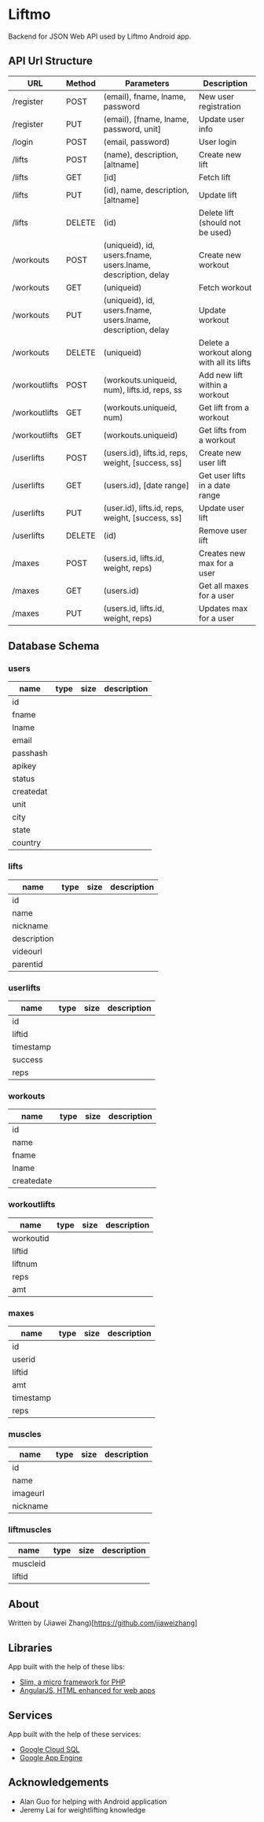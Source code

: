 # Liftmo

Backend for JSON Web API used by Liftmo Android app.

## API Url Structure

| URL | Method | Parameters | Description |
| --- | ------ | ---------- | ----------- |
| /register | POST | (email), fname, lname, password | New user registration |
| /register | PUT | (email), [fname, lname, password, unit] | Update user info |
| /login | POST | (email, password) | User login |
| /lifts | POST | (name), description, [altname] | Create new lift |
| /lifts | GET | [id] | Fetch lift |
| /lifts | PUT | (id), name, description, [altname] | Update lift |
| /lifts | DELETE | (id) | Delete lift (should not be used) |
| /workouts | POST | (uniqueid), id, users.fname, users.lname, description, delay | Create new workout |
| /workouts | GET | (uniqueid) | Fetch workout |
| /workouts | PUT | (uniqueid), id, users.fname, users.lname, description, delay | Update workout |
| /workouts | DELETE | (uniqueid) | Delete a workout along with all its lifts |
| /workoutlifts | POST | (workouts.uniqueid, num), lifts.id, reps, ss | Add new lift within a workout |
| /workoutlifts | GET | (workouts.uniqueid, num) | Get lift from a workout |
| /workoutlifts | GET | (workouts.uniqueid) | Get lifts from a workout |
| /userlifts | POST | (users.id), lifts.id, reps, weight, [success, ss] | Create new user lift |
| /userlifts | GET | (users.id), [date range] | Get user lifts in a date range |
| /userlifts | PUT | (user.id), lifts.id, reps, weight, [success, ss] | Update user lift |
| /userlifts | DELETE | (id) | Remove user lift |
| /maxes | POST | (users.id, lifts.id, weight, reps) | Creates new max for a user |
| /maxes | GET | (users.id) | Get all maxes for a user |
| /maxes | PUT | (users.id, lifts.id, weight, reps) | Updates max for a user |

<h2>Database Schema</h2>
	<h3>users</h3>
	<table class="table table-hover table-bordered">
		<thead>
			<tr>
				<th>name</th>
				<th>type</th>
				<th>size</th>
				<th>description</th>
			</tr>
		</thead>
		<tbody>
			<tr>
				<td>id</td>
				<td></td>
				<td></td>
				<td></td>
			</tr>
			<tr>
				<td>fname</td>
				<td></td>
				<td></td>
				<td></td>
			</tr>
			<tr>
				<td>lname</td>
				<td></td>
				<td></td>
				<td></td>
			</tr>
			<tr>
				<td>email</td>
				<td></td>
				<td></td>
				<td></td>
			</tr>
			<tr>
				<td>passhash</td>
				<td></td>
				<td></td>
				<td></td>
			</tr>
			<tr>
				<td>apikey</td>
				<td></td>
				<td></td>
				<td></td>
			</tr>
			<tr>
				<td>status</td>
				<td></td>
				<td></td>
				<td></td>
			</tr>
			<tr>
				<td>createdat</td>
				<td></td>
				<td></td>
				<td></td>
			</tr>
			<tr>
				<td>unit</td>
				<td></td>
				<td></td>
				<td></td>
			</tr>
			<tr>
				<td>city</td>
				<td></td>
				<td></td>
				<td></td>
			</tr>
			<tr>
				<td>state</td>
				<td></td>
				<td></td>
				<td></td>
			</tr>
			<tr>
				<td>country</td>
				<td></td>
				<td></td>
				<td></td>
			</tr>
		</tbody>
	</table>
	<h3>lifts</h3>
	<table class="table table-hover table-bordered">
		<thead>
			<tr>
				<th>name</th>
				<th>type</th>
				<th>size</th>
				<th>description</th>
			</tr>
		</thead>
		<tbody>
			<tr>
				<td>id</td>
				<td></td>
				<td></td>
				<td></td>
			</tr>
			<tr>
				<td>name</td>
				<td></td>
				<td></td>
				<td></td>
			</tr>
			<tr>
				<td>nickname</td>
				<td></td>
				<td></td>
				<td></td>
			</tr>
			<tr>
				<td>description</td>
				<td></td>
				<td></td>
				<td></td>
			</tr>
			<tr>
				<td>videourl</td>
				<td></td>
				<td></td>
				<td></td>
			</tr>
			<tr>
				<td>parentid</td>
				<td></td>
				<td></td>
				<td></td>
			</tr>
		</tbody>
	</table>
	<h3>userlifts</h3>
	<table class="table table-hover table-bordered">
		<thead>
			<tr>
				<th>name</th>
				<th>type</th>
				<th>size</th>
				<th>description</th>
			</tr>
		</thead>
		<tbody>
			<tr>
				<td>id</td>
				<td></td>
				<td></td>
				<td></td>
			</tr>
			<tr>
				<td>liftid</td>
				<td></td>
				<td></td>
				<td></td>
			</tr>
			<tr>
				<td>timestamp</td>
				<td></td>
				<td></td>
				<td></td>
			</tr>
			<tr>
				<td>success</td>
				<td></td>
				<td></td>
				<td></td>
			</tr>
			<tr>
				<td>reps</td>
				<td></td>
				<td></td>
				<td></td>
			</tr>
		</tbody>
	</table>
	<h3>workouts</h3>
	<table class="table table-hover table-bordered">
		<thead>
			<tr>
				<th>name</th>
				<th>type</th>
				<th>size</th>
				<th>description</th>
			</tr>
		</thead>
		<tbody>
			<tr>
				<td>id</td>
				<td></td>
				<td></td>
				<td></td>
			</tr>
			<tr>
				<td>name</td>
				<td></td>
				<td></td>
				<td></td>
			</tr>
			<tr>
				<td>fname</td>
				<td></td>
				<td></td>
				<td></td>
			</tr>
			<tr>
				<td>lname</td>
				<td></td>
				<td></td>
				<td></td>
			</tr>
			<tr>
				<td>createdate</td>
				<td></td>
				<td></td>
				<td></td>
			</tr>
		</tbody>
	</table>
	<h3>workoutlifts</h3>
	<table class="table table-hover table-bordered">
		<thead>
			<tr>
				<th>name</th>
				<th>type</th>
				<th>size</th>
				<th>description</th>
			</tr>
		</thead>
		<tbody>
			<tr>
				<td>workoutid</td>
				<td></td>
				<td></td>
				<td></td>
			</tr>
			<tr>
				<td>liftid</td>
				<td></td>
				<td></td>
				<td></td>
			</tr>
			<tr>
				<td>liftnum</td>
				<td></td>
				<td></td>
				<td></td>
			</tr>
			<tr>
				<td>reps</td>
				<td></td>
				<td></td>
				<td></td>
			</tr>
			<tr>
				<td>amt</td>
				<td></td>
				<td></td>
				<td></td>
			</tr>
		</tbody>
	</table>
	<h3>maxes</h3>
	<table class="table table-hover table-bordered">
		<thead>
			<tr>
				<th>name</th>
				<th>type</th>
				<th>size</th>
				<th>description</th>
			</tr>
		</thead>
		<tbody>
			<tr>
				<td>id</td>
				<td></td>
				<td></td>
				<td></td>
			</tr>
			<tr>
				<td>userid</td>
				<td></td>
				<td></td>
				<td></td>
			</tr>
			<tr>
				<td>liftid</td>
				<td></td>
				<td></td>
				<td></td>
			</tr>
			<tr>
				<td>amt</td>
				<td></td>
				<td></td>
				<td></td>
			</tr>
			<tr>
				<td>timestamp</td>
				<td></td>
				<td></td>
				<td></td>
			</tr>
			<tr>
				<td>reps</td>
				<td></td>
				<td></td>
				<td></td>
			</tr>
		</tbody>
	</table>
	<h3>muscles</h3>
	<table class="table table-hover table-bordered">
		<thead>
			<tr>
				<th>name</th>
				<th>type</th>
				<th>size</th>
				<th>description</th>
			</tr>
		</thead>
		<tbody>
			<tr>
				<td>id</td>
				<td></td>
				<td></td>
				<td></td>
			</tr>
			<tr>
				<td>name</td>
				<td></td>
				<td></td>
				<td></td>
			</tr>
			<tr>
				<td>imageurl</td>
				<td></td>
				<td></td>
				<td></td>
			</tr>
			<tr>
				<td>nickname</td>
				<td></td>
				<td></td>
				<td></td>
			</tr>
		</tbody>
	</table>
	<h3>liftmuscles</h3>
	<table class="table table-hover table-bordered">
		<thead>
			<tr>
				<th>name</th>
				<th>type</th>
				<th>size</th>
				<th>description</th>
			</tr>
		</thead>
		<tbody>
			<tr>
				<td>muscleid</td>
				<td></td>
				<td></td>
				<td></td>
			</tr>
			<tr>
				<td>liftid</td>
				<td></td>
				<td></td>
				<td></td>
			</tr>
		</tbody>
	</table>

## About

Written by (Jiawei Zhang)[https://github.com/jiaweizhang]

## Libraries

App built with the help of these libs:

* [Slim, a micro framework for PHP](http://www.slimframework.com/)
* [AngularJS, HTML enhanced for web apps](https://angularjs.org/)

## Services

App built with the help of these services:

* [Google Cloud SQL](https://cloud.google.com/sql/)
* [Google App Engine](https://cloud.google.com/appengine/)

## Acknowledgements

* Alan Guo for helping with Android application
* Jeremy Lai for weightlifting knowledge